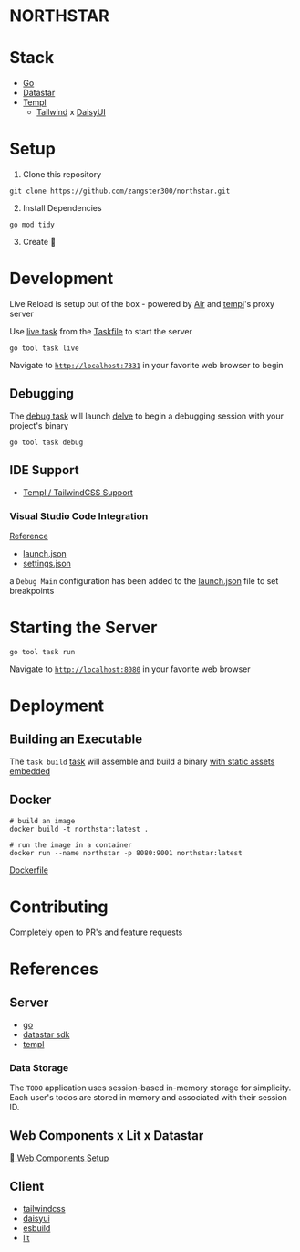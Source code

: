 # NORTHSTAR

# Stack

- [Go](https://go.dev/doc/)
- [Datastar](https://github.com/starfederation/datastar)
- [Templ](https://templ.guide/)
  - [Tailwind](https://tailwindcss.com/) x [DaisyUI](https://daisyui.com/)

# Setup

1. Clone this repository

```shell
git clone https://github.com/zangster300/northstar.git
```

2. Install Dependencies

```shell
go mod tidy
```

3. Create 🚀

# Development

Live Reload is setup out of the box - powered by [Air](https://github.com/air-verse/air) and [templ](https://templ.guide/developer-tools/live-reload-with-other-tools#putting-it-all-together)'s proxy server

Use [live task](./Taskfile.yml#L75) from the [Taskfile](https://taskfile.dev/) to start the server

```shell
go tool task live
```

Navigate to [`http://localhost:7331`](http://localhost:7331) in your favorite web browser to begin

## Debugging

The [debug task](./Taskfile.yml#L37) will launch [delve](https://github.com/go-delve/delve) to begin a debugging session with your project's binary

```shell
go tool task debug
```

## IDE Support

- [Templ / TailwindCSS Support](https://templ.guide/commands-and-tools/ide-support)

### Visual Studio Code Integration

[Reference](https://code.visualstudio.com/docs/languages/go)

- [launch.json](./.vscode/launch.json)
- [settings.json](./.vscode/settings.json)

a `Debug Main` configuration has been added to the [launch.json](./.vscode/launch.json) file to set breakpoints

# Starting the Server

```shell
go tool task run
```

Navigate to [`http://localhost:8080`](http://localhost:8080) in your favorite web browser

# Deployment

## Building an Executable

The `task build` [task](./Taskfile.yml#29) will assemble and build a binary [with static assets embedded](./cmd/web/static_prod.go#L14)

## Docker

```shell
# build an image
docker build -t northstar:latest .

# run the image in a container
docker run --name northstar -p 8080:9001 northstar:latest
```

[Dockerfile](./Dockerfile)

# Contributing

Completely open to PR's and feature requests

# References

## Server

- [go](https://go.dev/)
- [datastar sdk](https://github.com/starfederation/datastar/tree/develop/sdk)
- [templ](https://templ.guide/)

### Data Storage

The `TODO` application uses session-based in-memory storage for simplicity. Each user's todos are stored in memory and associated with their session ID.

## Web Components x Lit x Datastar

[🔗 Web Components Setup](./internal/ui/libs/lit/README.md)

## Client

- [tailwindcss](https://tailwindcss.com/)
- [daisyui](https://daisyui.com/)
- [esbuild](https://esbuild.github.io/)
- [lit](https://lit.dev/)

